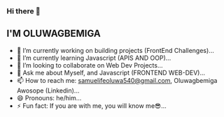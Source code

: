 ### Hi there 👋
## I'M OLUWAGBEMIGA

<!--
**JAILBREAK-101/JAILBREAK-101** is a ✨ _special_ ✨ repository because its `README.md` (this file) appears on your GitHub profile.

Here are some ideas to get you started:
-->

- 🔭 I’m currently working on building projects (FrontEnd Challenges)...
- 🌱 I’m currently learning Javascript (APIS AND OOP)...
- 👯 I’m looking to collaborate on Web Dev Projects...
- 💬 Ask me about Myself, and Javascript (FRONTEND WEB-DEV)...
- 📫 How to reach me: samuelifeoluwa540@gmail.com, Oluwagbemiga Awosope (Linkedin)...
- 😄 Pronouns: he/him...
- ⚡ Fun fact: If you are with me, you will know me😎...

